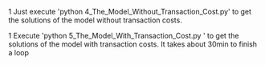 1 Just execute 'python 4_The_Model_Without_Transaction_Cost.py' to get the solutions of the model without transaction costs.

1 Execute 'python 5_The_Model_With_Transaction_Cost.py ' to get the solutions of the model with transaction costs. It takes about 30min to finish a loop
